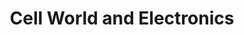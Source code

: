 ---
title: "Cell World and Electronics"
url: /wellington/cell-world-and-electronics/
shop: electronics
---